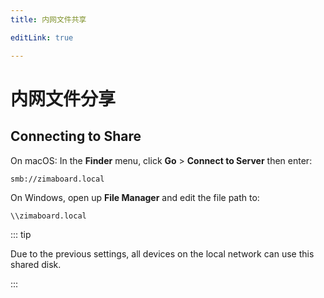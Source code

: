 ```yaml
---
title: 内网文件共享

editLink: true

---
```


# 内网文件分享

## Connecting to Share

On macOS: In the **Finder** menu, click **Go** > **Connect to Server** then enter: 

```:no-line-numbers
smb://zimaboard.local
```

On Windows, open up **File Manager** and edit the file path to:

```:no-line-numbers
\\zimaboard.local
```

::: tip

Due to the previous settings, all devices on the local network can use this shared disk.

:::